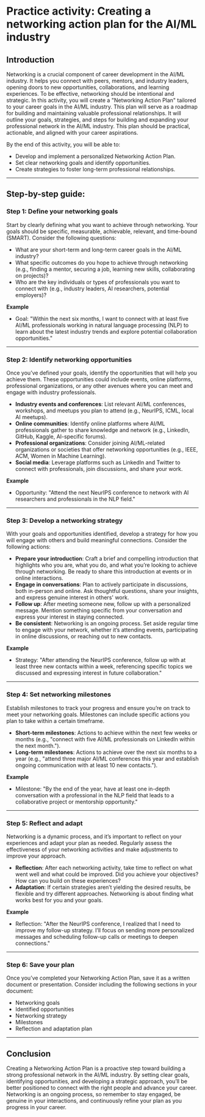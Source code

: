 # Practice activity: Creating a networking action plan for the AI/ML industry

## Introduction

Networking is a crucial component of career development in the AI/ML industry. It helps you connect with peers, mentors, and industry leaders, opening doors to new opportunities, collaborations, and learning experiences. To be effective, networking should be intentional and strategic. In this activity, you will create a "Networking Action Plan" tailored to your career goals in the AI/ML industry. This plan will serve as a roadmap for building and maintaining valuable professional relationships. It will outline your goals, strategies, and steps for building and expanding your professional network in the AI/ML industry. This plan should be practical, actionable, and aligned with your career aspirations.

By the end of this activity, you will be able to: 

- Develop and implement a personalized Networking Action Plan. 
- Set clear networking goals and identify opportunities.
- Create strategies to foster long-term professional relationships.

---

## Step-by-step guide:

### Step 1: Define your networking goals

Start by clearly defining what you want to achieve through networking. Your goals should be specific, measurable, achievable, relevant, and time-bound (SMART). Consider the following questions:

- What are your short-term and long-term career goals in the AI/ML industry?
- What specific outcomes do you hope to achieve through networking (e.g., finding a mentor, securing a job, learning new skills, collaborating on projects)?
- Who are the key individuals or types of professionals you want to connect with (e.g., industry leaders, AI researchers, potential employers)?

**Example**

- Goal: "Within the next six months, I want to connect with at least five AI/ML professionals working in natural language processing (NLP) to learn about the latest industry trends and explore potential collaboration opportunities."

---

### Step 2: Identify networking opportunities

Once you’ve defined your goals, identify the opportunities that will help you achieve them. These opportunities could include events, online platforms, professional organizations, or any other avenues where you can meet and engage with industry professionals.

- **Industry events and conferences**: List relevant AI/ML conferences, workshops, and meetups you plan to attend (e.g., NeurIPS, ICML, local AI meetups).
- **Online communities**: Identify online platforms where AI/ML professionals gather to share knowledge and network (e.g., LinkedIn, GitHub, Kaggle, AI-specific forums).
- **Professional organizations**: Consider joining AI/ML-related organizations or societies that offer networking opportunities (e.g., IEEE, ACM, Women in Machine Learning).
- **Social media**: Leverage platforms such as LinkedIn and Twitter to connect with professionals, join discussions, and share your work.

**Example**

- Opportunity: "Attend the next NeurIPS conference to network with AI researchers and professionals in the NLP field."

---

### Step 3: Develop a networking strategy

With your goals and opportunities identified, develop a strategy for how you will engage with others and build meaningful connections. Consider the following actions:

- **Prepare your introduction**: Craft a brief and compelling introduction that highlights who you are, what you do, and what you’re looking to achieve through networking. Be ready to share this introduction at events or in online interactions.
- **Engage in conversations**: Plan to actively participate in discussions, both in-person and online. Ask thoughtful questions, share your insights, and express genuine interest in others' work.
- **Follow up**: After meeting someone new, follow up with a personalized message. Mention something specific from your conversation and express your interest in staying connected.
- **Be consistent**: Networking is an ongoing process. Set aside regular time to engage with your network, whether it’s attending events, participating in online discussions, or reaching out to new contacts.

**Example**

- Strategy: "After attending the NeurIPS conference, follow up with at least three new contacts within a week, referencing specific topics we discussed and expressing interest in future collaboration."

---

### Step 4: Set networking milestones

Establish milestones to track your progress and ensure you’re on track to meet your networking goals. Milestones can include specific actions you plan to take within a certain timeframe.

- **Short-term milestones**: Actions to achieve within the next few weeks or months (e.g., "connect with five AI/ML professionals on LinkedIn within the next month.").
- **Long-term milestones**: Actions to achieve over the next six months to a year (e.g., "attend three major AI/ML conferences this year and establish ongoing communication with at least 10 new contacts.").

**Example**

- Milestone: "By the end of the year, have at least one in-depth conversation with a professional in the NLP field that leads to a collaborative project or mentorship opportunity."

---

### Step 5: Reflect and adapt

Networking is a dynamic process, and it’s important to reflect on your experiences and adapt your plan as needed. Regularly assess the effectiveness of your networking activities and make adjustments to improve your approach.

- **Reflection**: After each networking activity, take time to reflect on what went well and what could be improved. Did you achieve your objectives? How can you build on these experiences?
- **Adaptation**: If certain strategies aren’t yielding the desired results, be flexible and try different approaches. Networking is about finding what works best for you and your goals.

**Example**

- Reflection: "After the NeurIPS conference, I realized that I need to improve my follow-up strategy. I’ll focus on sending more personalized messages and scheduling follow-up calls or meetings to deepen connections."

---

### Step 6: Save your plan

Once you’ve completed your Networking Action Plan, save it as a written document or presentation. Consider including the following sections in your document:

- Networking goals
- Identified opportunities
- Networking strategy
- Milestones
- Reflection and adaptation plan

---

## Conclusion

Creating a Networking Action Plan is a proactive step toward building a strong professional network in the AI/ML industry. By setting clear goals, identifying opportunities, and developing a strategic approach, you’ll be better positioned to connect with the right people and advance your career. Networking is an ongoing process, so remember to stay engaged, be genuine in your interactions, and continuously refine your plan as you progress in your career.
